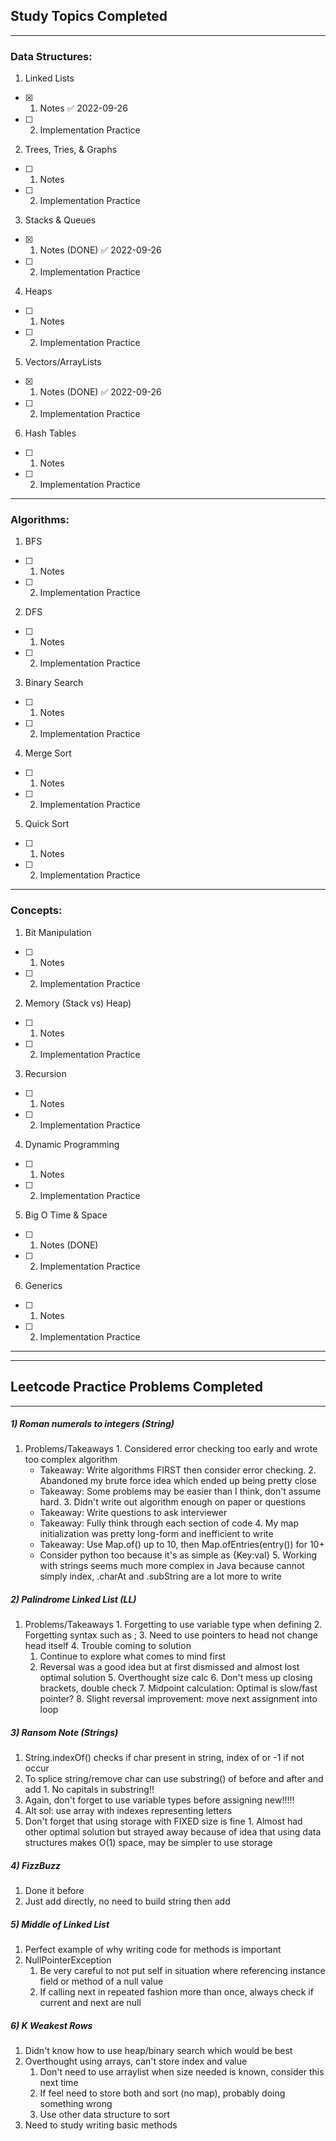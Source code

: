 ## Study Topics Completed

----------------------------------------------------------------

### Data Structures:

1) Linked Lists
 - [x] 1. Notes ✅ 2022-09-26
 - [ ] 2. Implementation Practice
2) Trees, Tries, & Graphs
  - [ ] 1. Notes
  - [ ] 2. Implementation Practice
3) Stacks & Queues
  - [x] 1. Notes (DONE) ✅ 2022-09-26
  - [ ] 2. Implementation Practice
4) Heaps
  - [ ] 1. Notes
  - [ ] 2. Implementation Practice
5) Vectors/ArrayLists
  - [x] 1. Notes (DONE) ✅ 2022-09-26
  - [ ] 2. Implementation Practice
6) Hash Tables
  - [ ] 1. Notes
  - [ ] 2. Implementation Practice

----------------------------------------------------------------

### Algorithms:

1) BFS
  - [ ] 1. Notes
  - [ ] 2. Implementation Practice
2) DFS
  - [ ] 1. Notes
  - [ ] 2. Implementation Practice
3) Binary Search
  - [ ] 1. Notes
  - [ ] 2. Implementation Practice
4) Merge Sort
  - [ ] 1. Notes
  - [ ] 2. Implementation Practice
5) Quick Sort
  - [ ] 1. Notes
  - [ ] 2. Implementation Practice

----------------------------------------------------------------

### Concepts:

1) Bit Manipulation
  - [ ] 1. Notes
  - [ ] 2. Implementation Practice
2) Memory (Stack vs) Heap)
  - [ ] 1. Notes
  - [ ] 2. Implementation Practice
3) Recursion
  - [ ] 1. Notes
  - [ ] 2. Implementation Practice
4) Dynamic Programming
  - [ ] 1. Notes
  - [ ] 2. Implementation Practice
5) Big O Time & Space
  - [ ] 1. Notes (DONE)
  - [ ] 2. Implementation Practice
6) Generics 
  - [ ] 1. Notes
  - [ ] 2. Implementation Practice

----------------------------------------------------------------
----------------------------------------------------------------

## Leetcode Practice Problems Completed

----------------------------------------------------------------

##### 1) Roman numerals to integers (String)
  1. Problems/Takeaways
    1. Considered error checking too early and wrote too complex algorithm
      - Takeaway: Write algorithms FIRST then consider error checking.
    2. Abandoned my brute force idea which ended up being pretty close
      - Takeaway: Some problems may be easier than I think, don't assume hard.
    3. Didn't write out algorithm enough on paper or questions
      - Takeaway: Write questions to ask interviewer
      - Takeaway: Fully think through each section of code
    4. My map initialization was pretty long-form and inefficient to write
      - Takeaway: Use Map.of() up to 10, then Map.ofEntries(entry()) for 10+
      - Consider python too because it's as simple as {Key:val}
    5. Working with strings seems much more complex in Java because cannot simply index, .charAt and .subString are a lot more to write

##### 2) Palindrome Linked List (LL)
  1) Problems/Takeaways
    1. Forgetting to use variable type when defining
    2. Forgetting syntax such as ;
    3. Need to use pointers to head not change head itself
    4. Trouble coming to solution
      1. Continue to explore what comes to mind first
      2. Reversal was a good idea but at first dismissed and almost lost optimal solution
    5. Overthought size calc
    6. Don't mess up closing brackets, double check
    7. Midpoint calculation: Optimal is slow/fast pointer?
    8. Slight reversal improvement: move next assignment into loop

##### 3) Ransom Note (Strings)
  1. String.indexOf() checks if char present in string, index of or -1 if not occur
  2. To splice string/remove char can use substring() of before and after and add
    1. No capitals in substring!!
  3. Again, don't forget to use variable types before assigning new!!!!!
  4. Alt sol: use array with indexes representing letters
  5. Don't forget that using storage with FIXED size is fine
    1. Almost had other optimal solution but strayed away because of idea that using data structures makes O(1) space, may be simpler to use storage

##### 4) FizzBuzz
  1. Done it before
  2. Just add directly, no need to build string then add

##### 5) Middle of Linked List
1. Perfect example of why writing code for methods is important
2. NullPointerException
	1. Be very careful to not put self in situation where referencing instance field or method of a null value 
	2. If calling next in repeated fashion more than once, always check if current and next are null

##### 6) K Weakest Rows
1. Didn't know how to use heap/binary search which would be best
2. Overthought using arrays, can't store index and value
	1. Don't need to use arraylist when size needed is known, consider this next time
	2. If feel need to store both and sort (no map), probably doing something wrong
	3. Use other data structure to sort
3. Need to study writing basic methods
